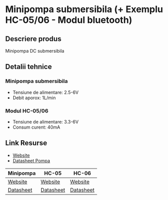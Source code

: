 # Minipompa submersibila (+ Exemplu HC-05/06 - Modul bluetooth)

## Descriere produs
Minipompa DC submersibila

## Detalii tehnice

### Minipompa submersibila
- Tensiune de alimentare: 2.5-6V
- Debit aporox: 1L/min

### Modul HC-05/06
- Tensiune de alimentare: 3.3-6V
- Consum curent: 40mA
## Link Resurse
- [Website](https://www.xab3.ro/produse/minipompa-submersibila)
- [Datasheet Pompa](Datasheet%20Minipompa.pdf)

Minipompa | HC-05 | HC-06
--- | --- | ---
[Website](https://www.xab3.ro/produse/minipompa-submersibila) | [Website](https://www.xab3.ro/produse/modul-bluetooth-hc05) | [Website](https://www.xab3.ro/produse/modul-bluetooth-hc06)
[Datasheet](Datasheet%20Minipompa.pdf) | [Datasheet](Datasheet%20HC-05.pdf) | [Datasheet](Datasheet%20hc06.pdf)
